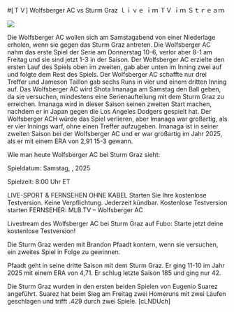 #[ＴＶ] Wolfsberger AC vs Sturm Graz ｌｉｖｅ ｉｍ ＴＶ ｉｍ Ｓｔｒｅａｍ  
  
  
[![](https://i.imgur.com/qSNzIqt.png)](https://movie.rssnews.media/fJfHCOu.php)  
  
Die Wolfsberger AC wollen sich am Samstagabend von einer Niederlage erholen, wenn sie gegen das Sturm Graz antreten. Die Wolfsberger AC nahm das erste Spiel der Serie am Donnerstag 10-6, verlor aber 8-1 am Freitag und sie sind jetzt 1-3 in der Saison. Der Wolfsberger AC erzielte den ersten Lauf des Spiels oben im zweiten, gab aber unten im Inning zwei auf und folgte dem Rest des Spiels. Der Wolfsberger AC schaffte nur drei Treffer und Jameson Taillon gab sechs Runs in vier und einem dritten Inning auf. Das Wolfsberger AC wird Shota Imanaga am Samstag den Ball geben, da sie versuchen, mindestens eine Serienaufteilung mit dem Sturm Graz zu erreichen. Imanaga wird in dieser Saison seinen zweiten Start machen, nachdem er in Japan gegen die Los Angeles Dodgers gespielt hat. Der Wolfsberger ACH würde das Spiel verlieren, aber Imanaga war großartig, als er vier Innings warf, ohne einen Treffer aufzugeben. Imanaga ist in seiner zweiten Saison bei der Wolfsberger AC und er war großartig im Jahr 2025, als er mit einem ERA von 2,91 15-3 gewann.

Wie man heute Wolfsberger AC bei Sturm Graz sieht:

Spieldatum: Samstag, , 2025

Spielzeit: 8:00 Uhr ET

LIVE-SPORT & FERNSEHEN OHNE KABEL
Starten Sie Ihre kostenlose Testversion. Keine Verpflichtung. Jederzeit kündbar.
Kostenlose Testversion starten
FERNSEHER: MLB.TV – Wolfsberger AC

Livestream des Wolfsberger AC bei Sturm Graz auf Fubo: Starte jetzt deine kostenlose Testversion!

Die Sturm Graz werden mit Brandon Pfaadt kontern, wenn sie versuchen, ein zweites Spiel in Folge zu gewinnen.

Pfaadt geht in seine dritte Saison mit dem Sturm Graz. Er ging 11-10 im Jahr 2025 mit einem ERA von 4,71. Er schlug letzte Saison 185 und ging nur 42.

Die Sturm Graz wurden in den ersten beiden Spielen von Eugenio Suarez angeführt. Suarez hat beim Sieg am Freitag zwei Homeruns mit zwei Läufen geschlagen und trifft .429 durch zwei Spiele. [cLNDUch]